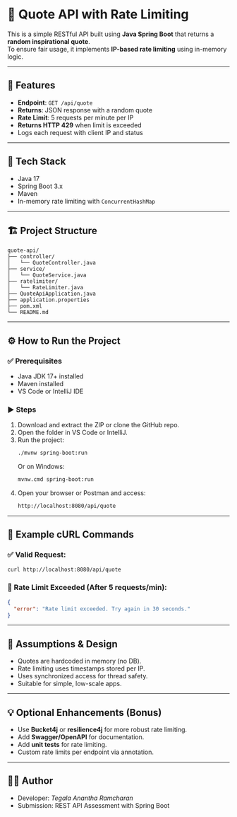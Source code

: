 # 📘 Quote API with Rate Limiting

This is a simple RESTful API built using **Java Spring Boot** that returns a **random inspirational quote**.  
To ensure fair usage, it implements **IP-based rate limiting** using in-memory logic.

---

## 🚀 Features

- **Endpoint**: `GET /api/quote`
- **Returns**: JSON response with a random quote
- **Rate Limit**: 5 requests per minute per IP
- **Returns HTTP 429** when limit is exceeded
- Logs each request with client IP and status

---

## 🧰 Tech Stack

- Java 17
- Spring Boot 3.x
- Maven
- In-memory rate limiting with `ConcurrentHashMap`

---

## 🏗️ Project Structure

```
quote-api/
├── controller/
│   └── QuoteController.java
├── service/
│   └── QuoteService.java
├── ratelimiter/
│   └── RateLimiter.java
├── QuoteApiApplication.java
├── application.properties
├── pom.xml
└── README.md
```

---

## ⚙️ How to Run the Project

### ✅ Prerequisites
- Java JDK 17+ installed
- Maven installed
- VS Code or IntelliJ IDE

### ▶️ Steps
1. Download and extract the ZIP or clone the GitHub repo.
2. Open the folder in VS Code or IntelliJ.
3. Run the project:
   ```bash
   ./mvnw spring-boot:run
   ```
   Or on Windows:
   ```bash
   mvnw.cmd spring-boot:run
   ```
4. Open your browser or Postman and access:
   ```bash
   http://localhost:8080/api/quote
   ```

---

## 🧪 Example cURL Commands

### ✅ Valid Request:
```bash
curl http://localhost:8080/api/quote
```

### 🚫 Rate Limit Exceeded (After 5 requests/min):
```json
{
  "error": "Rate limit exceeded. Try again in 30 seconds."
}
```

---

## 📝 Assumptions & Design

- Quotes are hardcoded in memory (no DB).
- Rate limiting uses timestamps stored per IP.
- Uses synchronized access for thread safety.
- Suitable for simple, low-scale apps.

---

## 💡 Optional Enhancements (Bonus)

- Use **Bucket4j** or **resilience4j** for more robust rate limiting.
- Add **Swagger/OpenAPI** for documentation.
- Add **unit tests** for rate limiting.
- Custom rate limits per endpoint via annotation.

---

## 🧑‍💻 Author

- Developer: *Tegala Anantha Ramcharan*
- Submission: REST API Assessment with Spring Boot